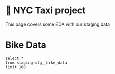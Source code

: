 # 🚕 NYC Taxi project
This page covers some EDA with our staging data

# Bike Data

```category_sales
select *
from staging.stg__bike_data
limit 100
```

<DataTable data="{category_sales}" search="true" />